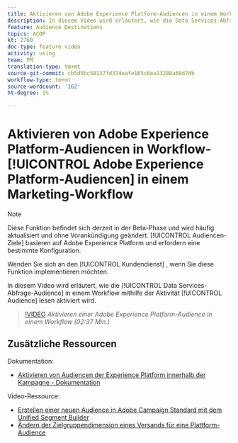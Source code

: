 ```yaml
---
title: Aktivieren von Adobe Experience Platform-Audiencen in einem Workflow
description: In diesem Video wird erläutert, wie die Data Services-Abfrage-Audience in einem Workflow mithilfe der Aktivität "Audience lesen"aktiviert wird.
feature: Audience Destinations
topics: ACOP
kt: 2760
doc-type: feature video
activity: using
team: PM
translation-type: tm+mt
source-git-commit: cb5d5bc58137fd374eafe165c6ea13288a60d7db
workflow-type: tm+mt
source-wordcount: '162'
ht-degree: 1%

---
```



# Aktivieren von Adobe Experience Platform-Audiencen in Workflow- [!UICONTROL Adobe Experience Platform-Audiencen] in einem Marketing-Workflow

>[!NOTE]
>
>Diese Funktion befindet sich derzeit in der Beta-Phase und wird häufig aktualisiert und ohne Vorankündigung geändert. [!UICONTROL Audiencen-Ziele] basieren auf Adobe Experience Platform und erfordern eine bestimmte Konfiguration.
>
>Wenden Sie sich an den [!UICONTROL Kundendienst] , wenn Sie diese Funktion implementieren möchten.

In diesem Video wird erläutert, wie die [!UICONTROL Data Services-Abfrage-Audience] in einem Workflow mithilfe der Aktivität [!UICONTROL Audience] lesen aktiviert wird.

>[!VIDEO](https://video.tv.adobe.com/v/27647?quality=12)
*Aktivieren einer Adobe Experience Platform-Audience in einem Workflow (02:37 Min.)*

## Zusätzliche Ressourcen

Dokumentation:

* [Aktivieren von Audiencen der Experience Platform innerhalb der Kampagne - Dokumentation](https://docs.adobe.com/content/help/en/campaign-standard/using/profiles-and-audiences/working-with-adobe-experience-platform/aep-about-audience-destinations-service.html)

Video-Ressource:

* [Erstellen einer neuen Audience in Adobe Campaign Standard mit dem Unified Segment Builder](/help/profiles-and-audiences/audience-destinations/creating-audiences-using-segment-builder.md)
* [Ändern der Zielgruppendimension eines Versands für eine Plattform-Audience](/help/profiles-and-audiences/audience-destinations/changing-targeting-dimension.md)

